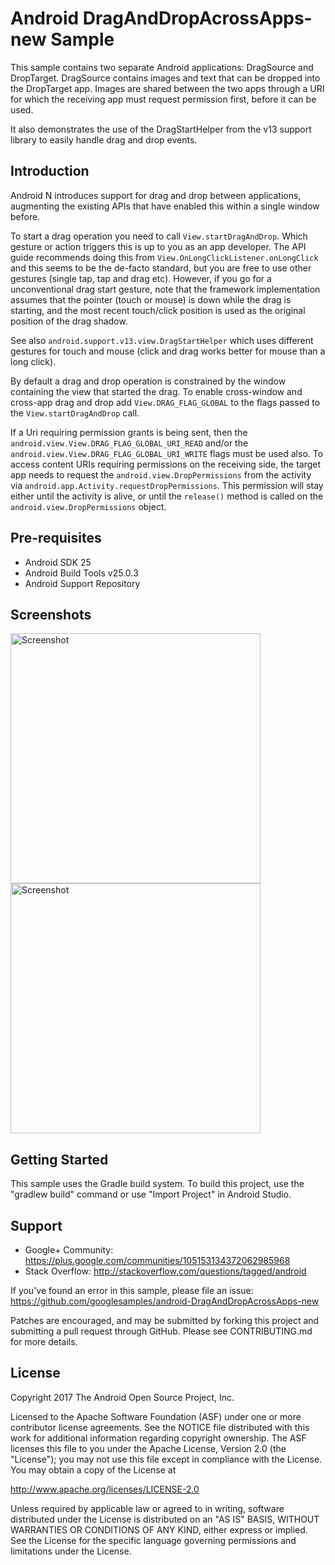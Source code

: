 
Android DragAndDropAcrossApps-new Sample
===================================

This sample contains two separate Android applications: DragSource and
DropTarget. DragSource contains images and text that can be dropped into the DropTarget
app. Images are shared between the two apps through a URI for which the receiving app
must request permission first, before it can be used.

It also demonstrates the use of the DragStartHelper from the v13 support library to easily
handle drag and drop events.

Introduction
------------

Android N introduces support for drag and drop between applications,
augmenting the existing APIs that have enabled this within a single
window before.

To start a drag operation you need to call `View.startDragAndDrop`.
Which gesture or action triggers this is up to you as an app developer.
The API guide recommends doing this from
`View.OnLongClickListener.onLongClick` and this seems to be the de-facto
standard, but you are free to use other gestures (single tap, tap and drag
etc).
However, if you go for a unconventional drag start gesture, note that
the framework implementation assumes that the pointer (touch or mouse)
is down while the drag is starting, and the most recent touch/click
position is used as the original position of the drag shadow.

See also `android.support.v13.view.DragStartHelper` which uses different
gestures for touch and mouse (click and drag works better for mouse
than a long click).

By default a drag and drop operation is constrained by the window
containing the view that started the drag.
To enable cross-window and cross-app drag and drop add
`View.DRAG_FLAG_GLOBAL` to the flags passed to the `View.startDragAndDrop`
call.

If a Uri requiring permission grants is being sent, then the
`android.view.View.DRAG_FLAG_GLOBAL_URI_READ` and/or the
`android.view.View.DRAG_FLAG_GLOBAL_URI_WRITE` flags must be used also.
To access content URIs requiring permissions on the receiving side, the target
app needs to request the `android.view.DropPermissions` from the activity via
`android.app.Activity.requestDropPermissions`. This permission will stay either
until the activity is alive, or until the `release()` method is called on the
`android.view.DropPermissions` object.

Pre-requisites
--------------

- Android SDK 25
- Android Build Tools v25.0.3
- Android Support Repository

Screenshots
-------------

<img src="screenshots/phone.png" height="400" alt="Screenshot"/> <img src="screenshots/tablet.png" height="400" alt="Screenshot"/> 

Getting Started
---------------

This sample uses the Gradle build system. To build this project, use the
"gradlew build" command or use "Import Project" in Android Studio.

Support
-------

- Google+ Community: https://plus.google.com/communities/105153134372062985968
- Stack Overflow: http://stackoverflow.com/questions/tagged/android

If you've found an error in this sample, please file an issue:
https://github.com/googlesamples/android-DragAndDropAcrossApps-new

Patches are encouraged, and may be submitted by forking this project and
submitting a pull request through GitHub. Please see CONTRIBUTING.md for more details.

License
-------

Copyright 2017 The Android Open Source Project, Inc.

Licensed to the Apache Software Foundation (ASF) under one or more contributor
license agreements.  See the NOTICE file distributed with this work for
additional information regarding copyright ownership.  The ASF licenses this
file to you under the Apache License, Version 2.0 (the "License"); you may not
use this file except in compliance with the License.  You may obtain a copy of
the License at

http://www.apache.org/licenses/LICENSE-2.0

Unless required by applicable law or agreed to in writing, software
distributed under the License is distributed on an "AS IS" BASIS, WITHOUT
WARRANTIES OR CONDITIONS OF ANY KIND, either express or implied.  See the
License for the specific language governing permissions and limitations under
the License.
